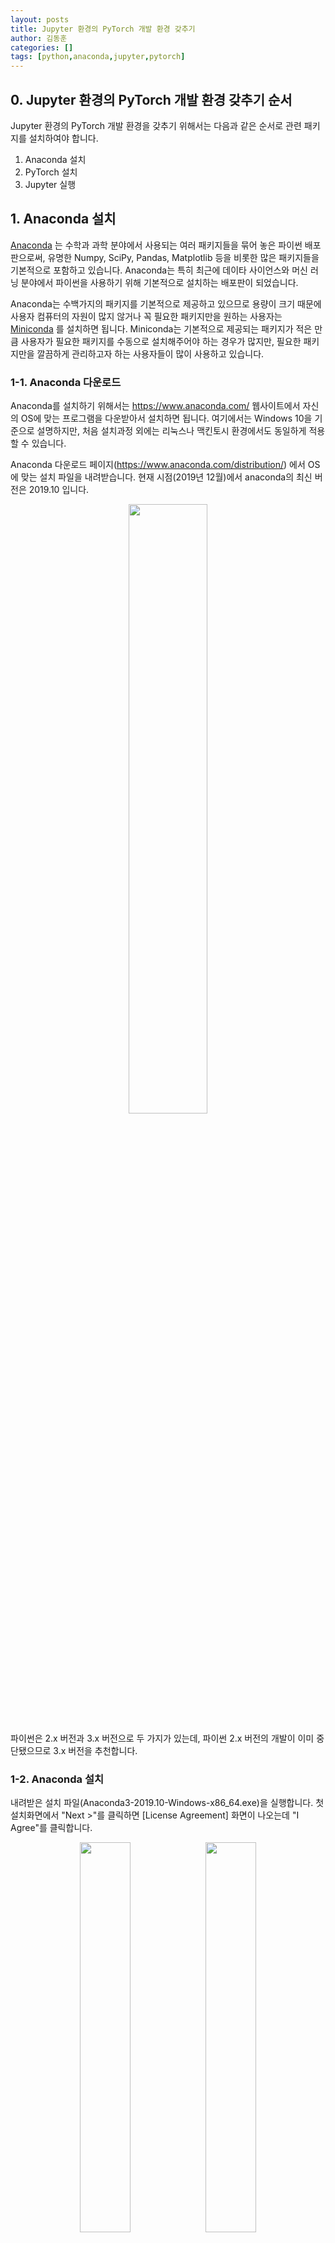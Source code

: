 ```yaml
---
layout: posts
title: Jupyter 환경의 PyTorch 개발 환경 갖추기
author: 김동훈
categories: []
tags: [python,anaconda,jupyter,pytorch]
---
```


## 0. Jupyter 환경의 PyTorch 개발 환경 갖추기 순서

Jupyter 환경의 PyTorch 개발 환경을 갖추기 위해서는 다음과 같은 순서로 관련 패키지를 설치하여야 합니다.

1. Anaconda 설치
2. PyTorch 설치
3. Jupyter 실행

## 1. Anaconda 설치

[Anaconda](https://www.anaconda.com/) 는 수학과 과학 분야에서 사용되는 여러 패키지들을 묶어 놓은 파이썬 배포판으로써, 유명한 Numpy, SciPy, Pandas, Matplotlib 등을 비롯한 많은 패키지들을 기본적으로 포함하고 있습니다. Anaconda는 특히 최근에 데이타 사이언스와 머신 러닝 분야에서 파이썬을 사용하기 위해 기본적으로 설치하는 배포판이 되었습니다.

Anaconda는 수백가지의 패키지를 기본적으로 제공하고 있으므로 용량이 크기 때문에 사용자 컴퓨터의 자원이 많지 않거나 꼭 필요한 패키지만을 원하는 사용자는 [Miniconda](https://docs.conda.io/en/latest/miniconda.html) 를 설치하면 됩니다. Miniconda는 기본적으로 제공되는 패키지가 적은 만큼 사용자가 필요한 패키지를 수동으로 설치해주어야 하는 경우가 많지만, 필요한 패키지만을 깔끔하게 관리하고자 하는 사용자들이 많이 사용하고 있습니다.



### 1-1. Anaconda 다운로드

Anaconda를 설치하기 위해서는 https://www.anaconda.com/ 웹사이트에서 자신의 OS에 맞는 프로그램을 다운받아서 설치하면 됩니다. 여기에서는 Windows 10을 기준으로 설명하지만, 처음 설치과정 외에는 리눅스나 맥킨토시 환경에서도 동일하게 적용할 수 있습니다.

Anaconda 다운로드 페이지(https://www.anaconda.com/distribution/) 에서 OS에 맞는 설치 파일을 내려받습니다. 현재 시점(2019년 12월)에서  anaconda의 최신 버전은 2019.10 입니다.

<center><img src="../assets/images/AJP/Anaconda_Distribution.png" width="50%"></center>

파이썬은 2.x 버전과 3.x 버전으로 두 가지가 있는데, 파이썬 2.x 버전의 개발이 이미 중단됐으므로 3.x 버전을 추천합니다.



### 1-2. Anaconda 설치

내려받은 설치 파일(Anaconda3-2019.10-Windows-x86_64.exe)을 실행합니다.
첫 설치화면에서 "Next >"를 클릭하면 [License Agreement] 화면이 나오는데 "I Agree"를 클릭합니다.

<center><img src="../assets/images/AJP/Anaconda_Setup_1.png" width="40%"><img src="../assets/images/AJP/Anaconda_Setup_2.png" width="40%"></center>

[Select Installation Type] 화면은 설치 유형을 선택하는 화면입니다. Anaconda 측에서는 현재 사용자 영역에만 설치하는 옵션을 추천한다. 모든 사용자 옵션은 관리자 권한을 가진 사용자의 경우에 선택하면 됩니다. 여기에서는 [Just Me (recommended)]를 선택하고 "Next >"를 클릭합니다.
[Choose Install Location] 화면은 설치할 경로를 지정하는 화면입니다. "Destination Folder"에 설치할 디렉토리 위치를 지정하고 "Next >"를 클릭합니다.

<center><img src="../assets/images/AJP/Anaconda_Setup_3.png" width="40%"><img src="../assets/images/AJP/Anaconda_Setup_4.png" width="40%"></center>

[Advanced Installation Options] 화면은 추가 설치 옵션을 선택하는 화면입니다. Anaconda의 설치 위치를 환경변수에 추가하고, 기본 파이썬 인터프리터로 현재 설치한 환경을 사용하게 설정해줍니다. 다른 버전의 Anaconda 가 설치되어 있지 않다면 "Add Anaconda to my PATH environment variable"와 "Register Anaconda as my default Python 3.7"를 모두 체크하고 "Install"을 클릭합니다.

<center><img src="../assets/images/AJP/Anaconda_Setup_5.png" width="40%"><img src="../assets/images/AJP/Anaconda_Setup_6.png" width="40%"></center>

[Installing] 화면에서 진행과정을 보여 주면서 Anaconda의 전체 패키지가 설치됩니다.

### 1-3. Python 가상 환경 (Vitural Environment) 설치

Anaconda 설치가 끝나면 바탕화면의 윈도우 아이콘을 눌러 프로그램 목록에서 [Anaconda Prompt]를 클릭합니다.</br>
지금부터는 윈도우나 맥킨토시, 리눅스에서도 동일한 과정으로 수행할 수 있습니다.

여기에서는  Python 가상 환경 설치, 각종 라이브러리 설치, 스크립트 실행 등의 작업을 진행할 것입니다. Python의 가상 환경이란 말 그대로 가상의 개발 환경을 만들어 주는 것입니다. Python은 버전에 따라서 사용되는 패키지들의 호환성이 다르고, 패키지 간에 충돌할 가능성이 있으므로 Anaconda에서는 사용자 환경마다 독립적인 가상 환경을 만들어서 독립성을 보장하는 도구를 제공합니다. 또한 가상환경 상에서는 사용자가 필요한 패키지만을 설치하여 불필요한 패키지가 설치되는 것을 막을 수 있습니다. 이러한 이유들로 프로젝트 별로 각각의 가상환경을 만들고 이 환경에서 개발하는 것이 바람직합니다. 여기에서는 "pytorch"라는 이름으로 가상환경을 만들도록 하겠습니다.

```bash
conda create -n pytorch python=3.7
```

"-n"의 다음에 적을 이름은 만들어줄 가상환경의 이름이고, "python=3.7" 은 python의 버전을 3.7로 사용하겠다는 의미 입니다. 이를 실행 시키면 "Proceed ([y]/n)?" 이라는 메세지가 나오는데 "y"를 입력하고 엔터를 칩니다. 현재는 python이 v3.8 까지 제공되고 있지만, PyTorch가 python v3.7 까지 지원하고 있으므로 이에 맞게 설치해 줍니다.

<center><img src="../assets/images/AJP/VE_pytorch_1.png" width="50%"></center>

필요한 패키지가 자동으로 설치되고 나면, 다음의 명령으로 새로 만든 가상환경을 활성화 또는 비활성화 할 수 있습니다.</br>"conda activate pytorch" 는 만들어준 "pytorch" 라는 이름의 가상환경을 활성화 하는 명령이고, "conda deactivate" 는 활성화된 가상환경을 나와서 원래대로 돌아가는 명령입니다. 명령을 수행할 때마다 프롬프트의 맨 앞의 내용이 바뀌는 것을 알 수 있습니다.

```bash
(base) path> conda activate pytorch # 가상환경 활성화
(pytorch) path> conda deactivate    # 가상환경 비활성화
(base) path> 
```



## 2. PyTorch 및 관련 라이브러리들 설치

Anaconda 에서는 각 종 패키지와 라이브더리들을 손 쉽게 설치할 수 있는 도구를 제공합니다. PyTorch도 다음의 명령으로 간단하게 설치할 수 있습니다. 사용자의 시스템에 장착되어 있는 NVIDIA의 그래픽 카드 사용 유무에 따라서 알맞은 명령을 실행하여 설치합니다.

```bash
(base) path> conda activate pytorch

# NVIDIA의 그래픽 카드가 장착된 시스템에서 GPU를 사용하고자 할 경우:
(pytorch) path> conda install pytorch torchvision cudatoolkit=10.1 -c pytorch

# CPU 만을 사용하고자 할 경우:
(pytorch) path> conda install pytorch torchvision cpuonly -c pytorch
```

이 외에 python에서 자주 사용되는 jupyter와 pandas, matplotlib 등의 라이브러리를 다음과 같이 설치합니다.

```bash
(pytorch) path> conda install jupyter pandas matplotlib
```

이제 모든 필요한 패키지와 라이브러리들을 설치하였다.</br>
시스템에 현재 구성되어 있는 가상환경의 종류와 가상환경 내에서 설치된 패키지의 종류와 버전들의 정보는 다음과 같은 명령으로 알아 볼 수 있다.

```bash
(pytorch) path> conda info --envs # 설치된 가상환경에 대한 정보
(pytorch) path> conda list        # 현재 가상환경에서 설치된 패키지들의 이름과 버전 정보
```



## 3. Jupyter (IPython) Notebook 또는 Lab 실행

Jupyter Notebook 또는 Lab 은 

Python, R, Julia, Scala 등 데이터 과학 분야에서 인기있는 40종의 다양한 프로그래밍 언어를 지원합니다. 또한, 이메일과 드롭박스, 깃허브 등으로 공유할 수 있습니다. 가장 큰 장점은 실시간으로 인터렉티브하게 데이터를 조작하고 시각화 할 수 있도록 해 준다는 것입니다.



### 3-1. Jupyter Nobetbokk 또는 Lab 시작

Anaconda Prompt 터미널에서 다음과 같이 실행하면 서버가 실행되면서 자동적으로 explorer가 실행됩니다. 

```bash
(base) path> conda activate pytorch
(pytorch) path> jupyter notebook   # jupyter notebook 으로 실행할 경우
(pytorch) path> jupyter lab        # jupyter lab 으로 실행할 경우
```



### 3-1. Web browser based Python IDE

![juno-01](../assets/images/JuNo/juno-01.png)



### Cell: Markdown

* Markdown language 기반으로 Document 작성 (Wikipedia 처럼 작성 방식)
* 코드에 대한 설명이 가능하다
* 수학수식 표현도 가능(Mathjax)

![juno-02](../assets/images/JuNo/juno-02.png)



### Cell: Code

* 파이썬의 코드를 각 셀에 원하는 만큼을 작성하여 실행하면 메모리 상에 반영된다.
* 위, 아래 위치가 달라도 실행한 스텝 번호(`In` [<span style="color:red;">번호</span>])가 높을 수록 최근에 수행된 영역이다.

![image-20190123155647067](../assets/images/JuNo/juno-03.png)



### 3-3. 운영체제와 함께 사용하기

* <span style="color:cyan;">Jupyter에서 운영체제의 자체 명령어</span>를 실행하기 위해서는 **<span style="color:red; border:true;">!(명령어)</span>** 로 수행 

![juno-04](../assets/images/JuNo/juno-04.png)

------

<center>- END -</center>
------

<br><br>

<br>